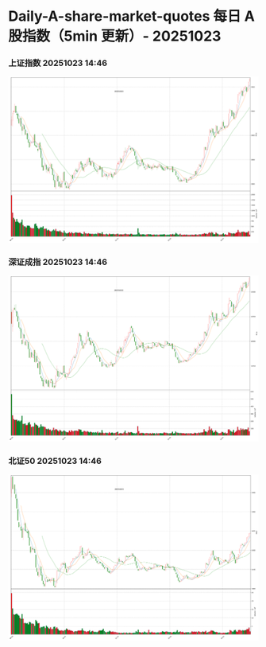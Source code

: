 
# Daily-A-share-market-quotes 每日 A 股指数（5min 更新）- 20251023

### 上证指数 20251023 14:46
![](./fig/2025/10/20251023-sh000001.png)

### 深证成指 20251023 14:46
![](./fig/2025/10/20251023-sz399001.png)

### 北证50 20251023 14:46
![](./fig/2025/10/20251023-bj899050.png)
